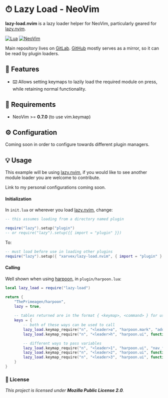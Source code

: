 # ⏱ Lazy Load - NeoVim

**lazy-load.nvim** is a lazy loader helper for NeoVim, particularly geared for
[lazy.nvim](https://github.com/folke/lazy.nvim).

[![Lua](https://img.shields.io/badge/Lua-%23f8f8f8?style=for-the-badge&logo=lua&logoColor=%2302027d)](https://www.lua.org)
[![NeoVim](https://img.shields.io/badge/Neovim%200.7%2B-%234f9946?style=for-the-badge&logo=neovim&logoColor=white&labelColor=%230f191f)](https://neovim.io)

Main repository lives on [GitLab](https://gitlab.com/xarvex/lazy-load.nvim).
[GitHub](https://github.com/Xarvex/lazy-load.nvim) mostly serves as a mirror,
so it can be read by plugin loaders.


## 🔱 Features

- ⌨️ Allows setting keymaps to lazily load the required module on press,
while retaining normal functionality.


## 🔧 Requirements

- NeoVim >= **0.7.0** (to use vim.keymap)


## ⚙️ Configuration

Coming soon in order to configure towards different plugin managers.


## 💡 Usage

This example will be using [lazy.nvim](https://github.com/folke/lazy.nvim),
if you would like to see another module loader you are welcome to contribute.

Link to my personal configurations coming soon.

#### Initialization

In `init.lua` or wherever you load
[lazy.nvim](https://github.com/folke/lazy.nvim), change:

```lua
-- this assumes loading from a directory named plugin

require("lazy").setup("plugin")
-- or require("lazy").setup({{ import = "plugin" }})
```

To:

```lua
-- must load before use in loading other plugins
require("lazy").setup({ "xarvex/lazy-load.nvim", { import = "plugin" } })
```


#### Calling

Well shown when using [harpoon](https://github.com/ThePrimeagen/harpoon),
in `plugin/harpoon.lua`:

```lua
local lazy_load = require("lazy-load")

return {
    "ThePrimeagen/harpoon",
    lazy = true,
    
    -- tables returned are in the format { <keymap>, <command> } for use with lazy.nvim
    keys = {
        -- both of these ways can be used to call
        lazy_load.keymap_require("n", "<leader>a", "harpoon.mark", "add_file"),
        lazy_load.keymap_require("n", "<leader>h", "harpoon.ui", function(ui) ui.toggle_quick_menu() end),

        -- different ways to pass variables
        lazy_load.keymap_require("n", "<leader>1", "harpoon.ui", "nav_file", 1),
        lazy_load.keymap_require("n", "<leader>2", "harpoon.ui", function(ui) ui.nav_file(2) end),
        lazy_load.keymap_require("n", "<leader>3", "harpoon.ui", function(ui, num) ui.nav_file(num) end, 3),
    }
}
```


### 📃 License

*This project is licensed under **Mozilla Public License 2.0**.*
